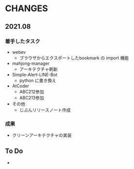 # CHANGES
## 2021.08
### 着手したタスク
- webev
  - ブラウザからエクスポートしたbookmark の import 機能
- mahjong-manager
  - アーキテクチャ刷新
- Simple-Alert-LINE-Bot
  - python に書き換え
- AtCoder
  - ABC212参加
  - ABC213参加
- その他
  - じぶんリリースノート作成

### 成果
- クリーンアーキテクチャの実装

## To Do
-
